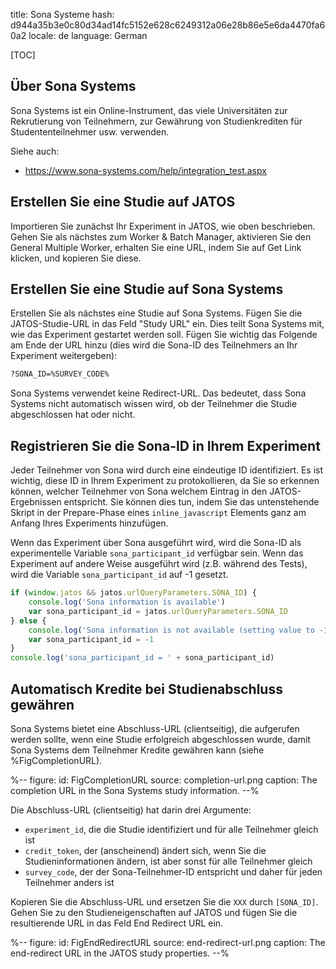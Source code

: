 title: Sona Systeme
hash: d944a35b3e0c80d34ad14fc5152e628c6249312a06e28b86e5e6da4470fa60a2
locale: de
language: German

[TOC]

## Über Sona Systems

Sona Systems ist ein Online-Instrument, das viele Universitäten zur Rekrutierung von Teilnehmern, zur Gewährung von Studienkrediten für Studententeilnehmer usw. verwenden.

Siehe auch:

- <https://www.sona-systems.com/help/integration_test.aspx>


## Erstellen Sie eine Studie auf JATOS

Importieren Sie zunächst Ihr Experiment in JATOS, wie oben beschrieben. Gehen Sie als nächstes zum Worker & Batch Manager, aktivieren Sie den General Multiple Worker, erhalten Sie eine URL, indem Sie auf Get Link klicken, und kopieren Sie diese.


## Erstellen Sie eine Studie auf Sona Systems

Erstellen Sie als nächstes eine Studie auf Sona Systems. Fügen Sie die JATOS-Studie-URL in das Feld "Study URL" ein. Dies teilt Sona Systems mit, wie das Experiment gestartet werden soll. Fügen Sie wichtig das Folgende am Ende der URL hinzu (dies wird die Sona-ID des Teilnehmers an Ihr Experiment weitergeben):

```bash
?SONA_ID=%SURVEY_CODE% 
```

Sona Systems verwendet keine Redirect-URL. Das bedeutet, dass Sona Systems nicht automatisch wissen wird, ob der Teilnehmer die Studie abgeschlossen hat oder nicht.


## Registrieren Sie die Sona-ID in Ihrem Experiment

Jeder Teilnehmer von Sona wird durch eine eindeutige ID identifiziert. Es ist wichtig, diese ID in Ihrem Experiment zu protokollieren, da Sie so erkennen können, welcher Teilnehmer von Sona welchem Eintrag in den JATOS-Ergebnissen entspricht. Sie können dies tun, indem Sie das untenstehende Skript in der Prepare-Phase eines `inline_javascript` Elements ganz am Anfang Ihres Experiments hinzufügen.

Wenn das Experiment über Sona ausgeführt wird, wird die Sona-ID als experimentelle Variable `sona_participant_id` verfügbar sein. Wenn das Experiment auf andere Weise ausgeführt wird (z.B. während des Tests), wird die Variable `sona_participant_id` auf -1 gesetzt.


```javascript
if (window.jatos && jatos.urlQueryParameters.SONA_ID) {
    console.log('Sona information is available')
    var sona_participant_id = jatos.urlQueryParameters.SONA_ID
} else {
    console.log('Sona information is not available (setting value to -1)')
    var sona_participant_id = -1
}
console.log('sona_participant_id = ' + sona_participant_id)
```


## Automatisch Kredite bei Studienabschluss gewähren

Sona Systems bietet eine Abschluss-URL (clientseitig), die aufgerufen werden sollte, wenn eine Studie erfolgreich abgeschlossen wurde, damit Sona Systems dem Teilnehmer Kredite gewähren kann (siehe %FigCompletionURL).

%--
figure:
 id: FigCompletionURL
 source: completion-url.png
 caption: The completion URL in the Sona Systems study information.
--%

Die Abschluss-URL (clientseitig) hat darin drei Argumente:

- `experiment_id`, die die Studie identifiziert und für alle Teilnehmer gleich ist
- `credit_token`, der (anscheinend) ändert sich, wenn Sie die Studieninformationen ändern, ist aber sonst für alle Teilnehmer gleich
- `survey_code`, der der Sona-Teilnehmer-ID entspricht und daher für jeden Teilnehmer anders ist

Kopieren Sie die Abschluss-URL und ersetzen Sie die `XXX` durch `[SONA_ID]`. Gehen Sie zu den Studieneigenschaften auf JATOS und fügen Sie die resultierende URL in das Feld End Redirect URL ein.

%--
figure:
 id: FigEndRedirectURL
 source: end-redirect-url.png
 caption: The end-redirect URL in the JATOS study properties.
--%